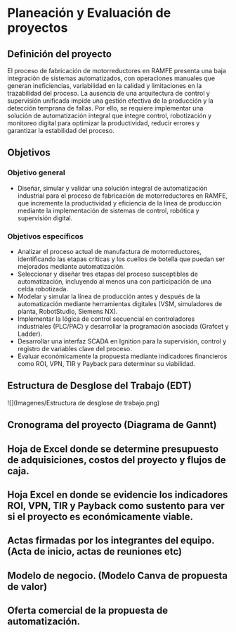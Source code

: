 # Planeación y Evaluación de proyectos

## Definición del proyecto

El proceso de fabricación de motorreductores en RAMFE presenta una baja integración de sistemas automatizados, con operaciones manuales que generan ineficiencias, variabilidad en la calidad y limitaciones en la trazabilidad del proceso.
La ausencia de una arquitectura de control y supervisión unificada impide una gestión efectiva de la producción y la detección temprana de fallas.
Por ello, se requiere implementar una solución de automatización integral que integre control, robotización y monitoreo digital para optimizar la productividad, reducir errores y garantizar la estabilidad del proceso.

## Objetivos

### Objetivo general
- Diseñar, simular y validar una solución integral de automatización industrial para el proceso de fabricación de motorreductores en RAMFE, que incremente la productividad y eficiencia de la línea de producción mediante la implementación de sistemas de control, robótica y supervisión digital.

### Objetivos específicos
- Analizar el proceso actual de manufactura de motorreductores, identificando las etapas críticas y los cuellos de botella que puedan ser mejorados mediante automatización.
- Seleccionar y diseñar tres etapas del proceso susceptibles de automatización, incluyendo al menos una con participación de una celda robotizada.
- Modelar y simular la línea de producción antes y después de la automatización mediante herramientas digitales (VSM, simuladores de planta, RobotStudio, Siemens NX).
- Implementar la lógica de control secuencial en controladores industriales (PLC/PAC) y desarrollar la programación asociada (Grafcet y Ladder).
- Desarrollar una interfaz SCADA en Ignition para la supervisión, control y registro de variables clave del proceso.
- Evaluar económicamente la propuesta mediante indicadores financieros como ROI, VPN, TIR y Payback para determinar su viabilidad.


## Estructura de Desglose del Trabajo (EDT)

![](Imagenes/Estructura de desglose de trabajo.png)

## Cronograma del proyecto (Diagrama de Gannt) 

## Hoja de Excel donde se determine presupuesto de adquisiciones, costos del proyecto y flujos de caja.

## Hoja Excel en donde se evidencie los indicadores ROI, VPN, TIR y Payback como sustento para ver si el proyecto es económicamente viable.

## Actas firmadas por los integrantes del equipo. (Acta de inicio, actas de reuniones etc)

## Modelo de negocio. (Modelo Canva de propuesta de valor)

## Oferta comercial de la propuesta de automatización.
